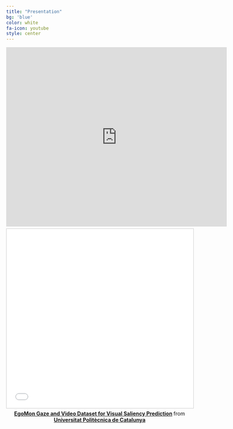 ```yaml
---
title: "Presentation"
bg: 'blue'
color: white
fa-icon: youtube
style: center
---
```


<center>
<iframe width="595" height="485" src="https://www.youtube.com/embed/UTomFStk1Cw" frameborder="0" allow="autoplay; encrypted-media" allowfullscreen></iframe> <div style="margin-bottom:5px"> <strong> <a href="http://imatge-upc.github.io/egocentric-2016-saliency/" title="EgoMon" target="_blank"> </strong> </div>
</center>


<center>
  
<iframe src="//www.slideshare.net/slideshow/embed_code/key/dc9ZrH0IWebe0G" width="595" height="485" frameborder="0" marginwidth="0" marginheight="0" scrolling="no" style="border:1px solid #CCC; border-width:1px; margin-bottom:5px; max-width: 100%;" allowfullscreen> </iframe> <div style="margin-bottom:5px"> <strong> <a href="//www.slideshare.net/xavigiro/egomon-gaze-and-video-dataset-for-visual-saliency-prediction" title="EgoMon Gaze and Video Dataset for Visual Saliency Prediction" target="_blank">EgoMon Gaze and Video Dataset for Visual Saliency Prediction</a> </strong> from <strong><a href="https://www.slideshare.net/xavigiro" target="_blank">Universitat Politècnica de Catalunya</a></strong> </div>
  
</center>
